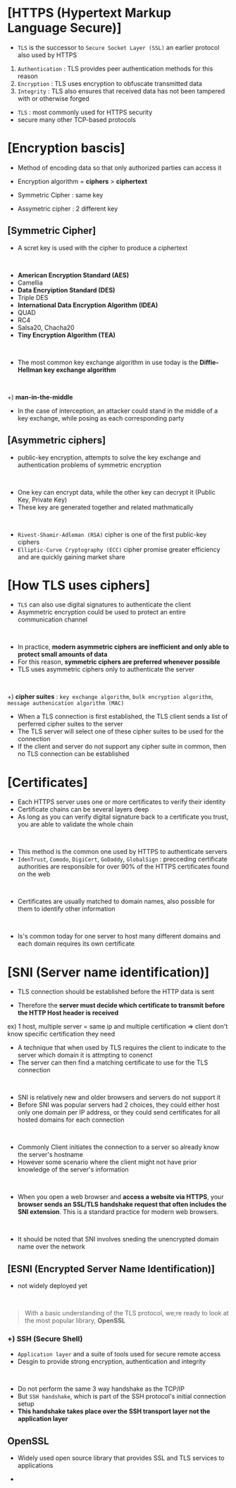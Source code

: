 # [HTTPS (Hypertext Markup Language Secure)]

- `TLS` is the successor to `Secure Socket Layer (SSL)` an earlier protocol also used by HTTPS

1. `Authentication` : TLS provides peer authentication methods for this reason
2. `Encryption` : TLS uses encryption to obfuscate transmitted data
3. `Integrity` : TLS also ensures that received data has not been tampered with or otherwise forged

- `TLS` : most commonly used for HTTPS security
- secure many other TCP-based protocols

# [Encryption bascis]

- Method of encoding data so that only authorized parties can access it
- Encryption algorithm = **ciphers** > **ciphertext**

- Symmetric Cipher : same key
- Assymetric cipher : 2 different key

## [Symmetric Cipher]

- A scret key is used with the cipher to produce a ciphertext

<br/>

- **American Encryption Standard (AES)**
- Camellia
- **Data Encryiption Standard (DES)**
- Triple DES
- **International Data Encryption Algorithm (IDEA)**
- QUAD
- RC4
- Salsa20, Chacha20
- **Tiny Encryption Algorithm (TEA)**

<br/>

- The most common key exchange algorithm in use today is the **Diffie-Hellman key exchange algorithm**

<br/>

+) **man-in-the-middle**

- In the case of interception, an attacker could stand in the middle of a key exchange, while posing as each corresponding party

## [Asymmetric ciphers]

- public-key encryption, attempts to solve the key exchange and authentication problems of symmetric encryption

<br/>

- One key can encrypt data, while the other key can decrypt it (Public Key, Private Key)
- These key are generated together and related mathmatically

<br/>

- `Rivest-Shamir-Adleman (RSA)` cipher is one of the first public-key ciphers
- `Elliptic-Curve Cryptography (ECC)` cipher promise greater efficiency and are quickly gaining market share


# [How TLS uses ciphers]

- `TLS` can also use digital signatures to authenticate the client
- Asymmetric encryption could be used to protect an entire communication channel

<br/>

- In practice, **modern asymmetric ciphers are inefficient and only able to protect small amounts of data**
- For this reason, **symmetric ciphers are preferred whenever possible**
- TLS uses asymmetric ciphers only to authenticate the server

<br/>

+) **cipher suites** : `key exchange algorithm`, `bulk encryption algorithm`, `message authenication algorithm (MAC)`

- When a TLS connection is first established, the TLS client sends a list of perferred cipher suites to the server
- The TLS server will select one of these cipher suites to be used for the connection
- If the client and server do not support any cipher suite in common, then no TLS connection can be established

# [Certificates]

- Each HTTPS server uses one or more certificates to verify their identity
- Certificate chains can be several layers deep
- As long as you can verify digital signature back to a certificate you trust, you are able to validate the whole chain

<br/>

- This method is the common one used by HTTPS to authenticate servers
- `IdenTrust`, `Comodo`, `DigiCert`, `GoDaddy`, `GlobalSign` : precceding certificate authorities are responsible for over 90% of the HTTPS certificates found on the web

<br/>

- Certificates are usually matched to domain names, also possible for them to identify other information

<br/>

- Is's common today for one server to host many different domains and each domain requires its own certificate


# [SNI (Server name identification)]

- TLS connection should be established before the HTTP data is sent

- Therefore the **server must decide which certificate to transmit before the HTTP Host header is received**

ex) 1 host, multiple server = same ip and multiple certification
=> client don't know specific certification they need

- A technique that when used by TLS requires the client to indicate to the server which domain it is attmpting to conenct
- The server can then find a matching certificate to use for the TLS connection

<br/>

- SNI is relatively new and older browsers and servers do not support it
- Before SNI was popular servers had 2 choices, they could either host only one domain per IP address, or they could send certificates for all hosted domains for each connection

<br/>

- Commonly Client initiates the connection to a server so already know the server's hostname
- However some scenario where the client might not have prior knowledge of the server's information

<br/>

- When you open a web browser and **access a website via HTTPS**, your **browser sends an SSL/TLS handshake request that often includes the SNI extension**. This is a standard practice for modern web browsers.

<br/>

- It should be noted that SNI involves sneding the unencrypted domain name over the network

## [ESNI (Encrypted Server Name Identification)]

- not widely deployed yet

<br/>

> With a basic understanding of the TLS protocol, we;re ready to look at the most popular library, **OpenSSL**


### +) SSH (Secure Shell)

- `Application layer` and a suite of tools used for secure remote access
- Desgin to provide strong encryption, authentication and integrity

<br/>

- Do not perform the same 3 way handshake as the TCP/IP 
- But `SSH handshake`, which is part of the SSH protocol's initial connection setup
- **This handshake takes place over the SSH transport layer not the application layer**


## OpenSSL

- Widely used open source library that provides SSL and TLS services to applications

- 